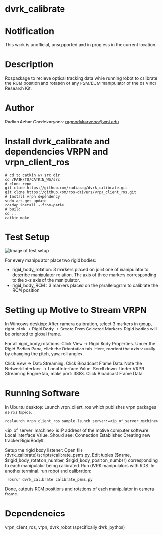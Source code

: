 # dvrk_calibrate

Notification
====================

This work is unofficial, unsupported and in progress in the current location.

Description
====================
Rospackage to recieve optical tracking data while running robot to calibrate the RCM position and rotation of any PSM/ECM manipulator of the da Vinci Research Kit. 

# Author
Radian Azhar Gondokaryono: ragondokaryono@wpi.edu

# Install dvrk_calibrate and dependencies VRPN and vrpn_client_ros
```
# cd to catkin ws src dir
cd /PATH/TO/CATKIN_WS/src
# clone repo
git clone https://github.com/radianag/dvrk_calibrate.git
git clone https://github.com/ros-drivers/vrpn_client_ros.git
# Install vrpn dependency
sudo apt-get update
rosdep install --from-paths .
# build
cd ..
catkin_make
```
# Test Setup
![Image of test setup](https://github.com/radianag/dvrk_calibrate/img/rigid_body.png)

For every manipulator place two rigid bodies:
- rigid_body_rotation: 3 markers placed on joint one of manipulator to describe manipulator rotation. The axis of three markers corresponding to the x-z axis of the manipulator.
- rigid_body_RCM     : 3 markers placed on the parallelogram to calibrate the RCM position

# Setting up Motive to Stream VRPN
In Windows desktop:
After camera calibration, select 3 markers in group, right-click -> Rigid Body -> Create From Selected Markers. Rigid bodies will be oriented to global frame. 

For all rigid_body_rotations: Click View -> Rigid Body Properties. Under the Rigid Bodies Pane, click the Orientation tab. Here, reorient the axis visually by changing the pitch, yaw, roll angles . 

Click View -> Data Streaming. Click Broadcast Frame Data. Note the Network Interface -> Local Interface Value. Scroll down. Under VRPN Streaming Engine tab, make port: 3883. Click Broadcast Frame Data.

# Running Software
In Ubuntu desktop:
 Launch vrpn_client_ros which publishes vrpn packages as ros topics:
 ```
 roslaunch vrpn_client_ros sample.launch server:=<ip_of_server_machine>
 ``` 
<ip_of_server_machine> is IP address of the motive computer software: Local Interface Value. Should see: Connection Established
Creating new tracker RigidBody#. 

Setup the rigid body listener:
Open file (dvrk_calibrate)/scripts/calibrate_psms.py. Edit tuples ($name, $rigid_body_rotation_number, $rigid_body_position_number) corresponding to each manipulator being calibrated. Run dVRK manipulators with ROS. In another terminal, run robot and calibration:
```
 rosrun dvrk_calibrate calibrate_psms.py
 ```
 Done, outputs RCM positions and rotations of each manipulator in camera frame. 

# Dependencies
vrpn_client_ros, vrpn, dvrk_robot (specifically dvrk_python)
